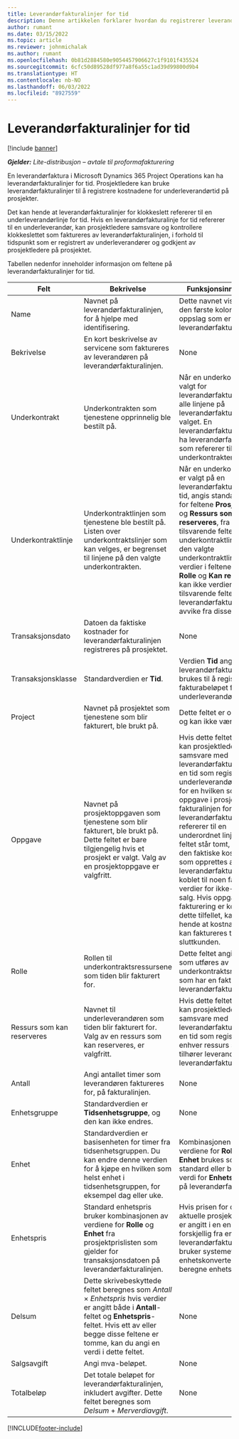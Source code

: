 ```yaml
---
title: Leverandørfakturalinjer for tid
description: Denne artikkelen forklarer hvordan du registrerer leverandørfakturalinjer for tidskostnader som underleverandører har lagt inn.
author: rumant
ms.date: 03/15/2022
ms.topic: article
ms.reviewer: johnmichalak
ms.author: rumant
ms.openlocfilehash: 0b81d2884580e9054457906627c1f9101f435524
ms.sourcegitcommit: 6cfc50d89528df977a8f6a55c1ad39d99800d9b4
ms.translationtype: HT
ms.contentlocale: nb-NO
ms.lasthandoff: 06/03/2022
ms.locfileid: "8927559"
---
```

# <a name="vendor-invoice-lines-for-time"></a>Leverandørfakturalinjer for tid

[!include [banner](../../includes/dataverse-preview.md)]

_**Gjelder:** Lite-distribusjon – avtale til proformafakturering_

En leverandørfaktura i Microsoft Dynamics 365 Project Operations kan ha leverandørfakturalinjer for tid. Prosjektledere kan bruke leverandørfakturalinjer til å registrere kostnadene for underleverandørtid på prosjekter.

Det kan hende at leverandørfakturalinjer for klokkeslett refererer til en underleverandørlinje for tid. Hvis en leverandørfakturalinje for tid refererer til en underleverandør, kan prosjektledere samsvare og kontrollere klokkeslettet som faktureres av leverandørfakturalinjen, i forhold til tidspunkt som er registrert av underleverandører og godkjent av prosjektledere på prosjektet.

Tabellen nedenfor inneholder informasjon om feltene på leverandørfakturalinjer for tid.

| Felt | Bekrivelse | Funksjonsinnvirkning |
| --- | --- | --- |
| Name | Navnet på leverandørfakturalinjen, for å hjelpe med identifisering. | Dette navnet vises som den første kolonnen i alle oppslag som er basert på leverandørfakturalinjer. |
| Bekrivelse | En kort beskrivelse av servicene som faktureres av leverandøren på leverandørfakturalinjen. | None |
| Underkontrakt | Underkontrakten som tjenestene opprinnelig ble bestilt på. | Når en underkontrakt er valgt for leverandørfakturaen, arver alle linjene på leverandørfakturaen dette valget. En leverandørfaktura kan ikke ha leverandørfakturalinjer som refererer til ulike underkontrakter. |
| Underkontraktlinje | Underkontraktlinjen som tjenestene ble bestilt på. Listen over underkontraktslinjer som kan velges, er begrenset til linjene på den valgte underkontrakten. | Når en underkontraktlinje er valgt på en leverandørfakturalinje for tid, angis standardverdier for feltene **Prosjekt**, **Rolle** og **Ressurs som kan reserveres**, fra de tilsvarende feltene på underkontraktlinjen. Hvis den valgte underkontraktlinjen har verdier i feltene **Prosjekt**, **Rolle** og **Kan reserveres**, kan ikke verdiene i de tilsvarende feltene på leverandørfakturalinjen avvike fra disse verdiene. |
| Transaksjonsdato | Datoen da faktiske kostnader for leverandørfakturalinjen registreres på prosjektet. | None |
| Transaksjonsklasse | Standardverdien er **Tid**. | Verdien **Tid** angir at leverandørfakturalinjen brukes til å registrere fakturabeløpet for underleverandørtiden. |
| Project | Navnet på prosjektet som tjenestene som blir fakturert, ble brukt på. | Dette feltet er obligatorisk og kan ikke være tomt. |
| Oppgave | Navnet på prosjektoppgaven som tjenestene som blir fakturert, ble brukt på. Dette feltet er bare tilgjengelig hvis et prosjekt er valgt. Valg av en prosjektoppgave er valgfritt. | Hvis dette feltet er tomt, kan prosjektlederen samsvare med leverandørfakturalinjen til en tid som registreres av underleverandørressurser for en hvilken som helst oppgave i prosjektet. Hvis fakturalinjen for leverandørfaktura ikke refererer til en underordnet linje, og dette feltet står tomt, blir ikke den faktiske kostnaden som opprettes av leverandørfakturalinjen, koblet til noen faktiske verdier for ikke-fakturert salg. Hvis oppgavebasert fakturering er konfigurert i dette tilfellet, kan det hende at kostnadene ikke kan faktureres til sluttkunden. |
| Rolle | Rollen til underkontraktsressursene som tiden blir fakturert for. | Dette feltet angir rollen som utføres av underkontraktsressursene, som har en fakturert tid på leverandørfakturaen. |
| Ressurs som kan reserveres | Navnet til underleverandøren som tiden blir fakturert for. Valg av en ressurs som kan reserveres, er valgfritt. | Hvis dette feltet er tomt, kan prosjektlederen samsvare med leverandørfakturalinjen til en tid som registreres av enhver ressurs som tilhører leverandøren på leverandørfakturalinjen. |
| Antall | Angi antallet timer som leverandøren faktureres for, på fakturalinjen. |None |
| Enhetsgruppe | Standardverdien er **Tidsenhetsgruppe**, og den kan ikke endres. | None |
| Enhet | Standardverdien er basisenheten for timer fra tidsenhetsgruppen. Du kan endre denne verdien for å kjøpe en hvilken som helst enhet i tidsenhetsgruppen, for eksempel dag eller uke. | Kombinasjonen av verdiene for **Rolle** og **Enhet** brukes som standard eller beregnet verdi for **Enhetspris**-feltet på leverandørfakturalinjen. |
| Enhetspris | Standard enhetspris bruker kombinasjonen av verdiene for **Rolle** og **Enhet** fra prosjektprislisten som gjelder for transaksjonsdatoen på leverandørfakturalinjen. | Hvis prisen for den aktuelle prosjektprislisten er angitt i en enhet som er forskjellig fra enheten på leverandørfakturalinjen, bruker systemet enhetskonverteringen til å beregne enhetsprisen. |
| Delsum | Dette skrivebeskyttede feltet beregnes som *Antall* &times; *Enhetspris* hvis verdier er angitt både i **Antall**-feltet og **Enhetspris**-feltet. Hvis ett av eller begge disse feltene er tomme, kan du angi en verdi i dette feltet. | None |
| Salgsavgift | Angi mva-beløpet. | None |
| Totalbeløp | Det totale beløpet for leverandørfakturalinjen, inkludert avgifter. Dette feltet beregnes som *Delsum* + *Merverdiavgift*. | None |

[!INCLUDE[footer-include](../../includes/footer-banner.md)]
